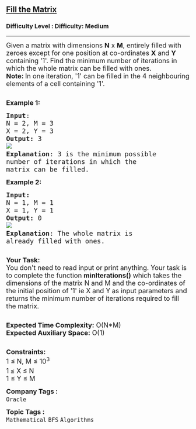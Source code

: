 <h2><a href="https://www.geeksforgeeks.org/problems/fill-the-matrix--170647/1?page=6&category=Graph,DFS,BFS&sortBy=difficulty">Fill the Matrix</a></h2><h3>Difficulty Level : Difficulty: Medium</h3><hr><div class="problems_problem_content__Xm_eO"><p><span style="font-size: 18px;">Given a matrix with dimensions <strong>N</strong> x <strong>M</strong>, entirely filled with zeroes except for&nbsp;one position at&nbsp;co-ordinates <strong>X</strong> and <strong>Y </strong>containing '1'. Find the minimum number of iterations in which the whole matrix can be filled with ones.<br><strong>Note:&nbsp;</strong>In one iteration, '1' can be filled in&nbsp;the 4 neighbouring elements of a cell containing '1'.</span></p>
<p><br><span style="font-size: 18px;"><strong>Example 1:</strong></span></p>
<pre><span style="font-size: 18px;"><strong>Input</strong>:
N = 2, M = 3
X = 2, Y = 3
<strong>Output:</strong>&nbsp;3&nbsp;
</span><img src="https://media.geeksforgeeks.org/img-practice/PROD/addEditProblem/713972/Web/Other/26f91e33-013f-40f2-badd-00804adaf31f_1685087947.png"><span style="font-size: 18px;">
<strong>Explanation</strong>: 3 is the minimum possible 
number of iterations in which the
matrix can be filled.
</span></pre>
<p><span style="font-size: 18px;"><strong>Example 2:</strong></span></p>
<pre><span style="font-size: 18px;"><strong>Input:</strong>
N = 1, M = 1
X = 1, Y = 1 
<strong>Output:&nbsp;</strong>0
</span><img src="https://media.geeksforgeeks.org/img-practice/PROD/addEditProblem/713972/Web/Other/7f59ca2a-c242-49bc-b94e-ba0f3e95f43e_1685087947.png"><span style="font-size: 18px;">
<strong>Explanation</strong>: The whole matrix is 
already filled with ones.</span></pre>
<p><br><span style="font-size: 18px;"><strong>Your Task:&nbsp;&nbsp;</strong><br>You don't need to read input or print anything. Your task is to complete the function <strong>minIterations()</strong>&nbsp;which takes the dimensions of the matrix N and M and the co-ordinates of the initial position of '1' ie X and Y<strong>&nbsp;</strong>as input parameters&nbsp;and returns the minimum number of iterations required to fill the matrix.</span></p>
<p><br><span style="font-size: 18px;"><strong>Expected Time Complexity:</strong> O(N*M)<br><strong>Expected Auxiliary Space:</strong> O(1)</span></p>
<p><br><span style="font-size: 18px;"><strong>Constraints:</strong><br>1 ≤&nbsp;N, M ≤&nbsp;10<sup>3</sup><br>1<sup>&nbsp;</sup>≤&nbsp;X ≤ N<br>1 ≤&nbsp;Y ≤&nbsp;M&nbsp;</span></p></div><p><span style=font-size:18px><strong>Company Tags : </strong><br><code>Oracle</code>&nbsp;<br><p><span style=font-size:18px><strong>Topic Tags : </strong><br><code>Mathematical</code>&nbsp;<code>BFS</code>&nbsp;<code>Algorithms</code>&nbsp;